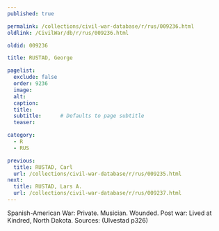 ```yaml
---
published: true

permalink: /collections/civil-war-database/r/rus/009236.html
oldlink: /CivilWar/db/r/rus/009236.html

oldid: 009236

title: RUSTAD, George

pagelist:
  exclude: false
  order: 9236
  image: 
  alt:
  caption:
  title:
  subtitle:      # Defaults to page subtitle
  teaser:

category: 
  - R 
  - RUS

previous:
  title: RUSTAD, Carl
  url: /collections/civil-war-database/r/rus/009235.html  
next:
  title: RUSTAD, Lars A.
  url: /collections/civil-war-database/r/rus/009237.html   
---
```

Spanish-American War: Private. Musician. Wounded. Post war: Lived at Kindred, North Dakota. Sources: (Ulvestad p326)
